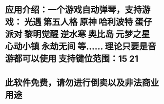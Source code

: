 # 应用介绍：一个游戏自动弹琴，支持游戏： 光遇 第五人格 原神 哈利波特 蛋仔派对 黎明觉醒 逆水寒 奥比岛 元梦之星 心动小镇 永劫无间 等…… 理论只要是音游都可以使用 支持键位范围：15 21
# 此软件免费，请勿进行倒卖以及非法商业用途
